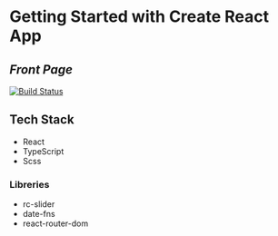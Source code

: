 # Getting Started with Create React App

## _Front Page_

[![Build Status](https://res.cloudinary.com/dlbipxxlr/image/upload/v1672256167/gitHub-repository-images/player_uvmi9s.png)](https://preeminent-lamington-9a165a.netlify.app/)

## Tech Stack

- React
- TypeScript
- Scss

### Libreries

- rc-slider
- date-fns
- react-router-dom
 
